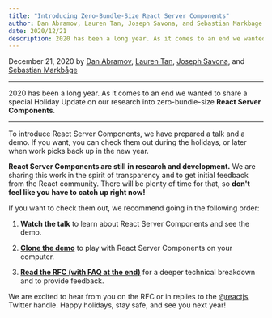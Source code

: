 ```yaml
---
title: "Introducing Zero-Bundle-Size React Server Components"
author: Dan Abramov, Lauren Tan, Joseph Savona, and Sebastian Markbage
date: 2020/12/21
description: 2020 has been a long year. As it comes to an end we wanted to share a special Holiday Update on our research into zero-bundle-size React Server Components.
---
```


December 21, 2020 by [Dan Abramov](https://x.com/dan_abramov), [Lauren Tan](https://x.com/potetotes), [Joseph Savona](https://x.com/en_JS), and [Sebastian Markbåge](https://x.com/sebmarkbage)

---

<Intro>

2020 has been a long year. As it comes to an end we wanted to share a special Holiday Update on our research into zero-bundle-size **React Server Components**.

</Intro>

---

To introduce React Server Components, we have prepared a talk and a demo. If you want, you can check them out during the holidays, or later when work picks back up in the new year.

<YouTubeIframe src="https://www.youtube.com/embed/TQQPAU21ZUw" />

**React Server Components are still in research and development.** We are sharing this work in the spirit of transparency and to get initial feedback from the React community. There will be plenty of time for that, so **don't feel like you have to catch up right now!**

If you want to check them out, we recommend going in the following order:

1. **Watch the talk** to learn about React Server Components and see the demo.

2. **[Clone the demo](http://github.com/reactjs/server-components-demo)** to play with React Server Components on your computer.

3. **[Read the RFC (with FAQ at the end)](https://github.com/reactjs/rfcs/pull/188)** for a deeper technical breakdown and to provide feedback.

We are excited to hear from you on the RFC or in replies to the [@reactjs](https://x.com/reactjs) Twitter handle. Happy holidays, stay safe, and see you next year!
